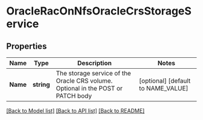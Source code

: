 # OracleRacOnNfsOracleCrsStorageService

## Properties

Name | Type | Description | Notes
------------ | ------------- | ------------- | -------------
**Name** | **string** | The storage service of the Oracle CRS volume. Optional in the POST or PATCH body | [optional] [default to NAME_VALUE]

[[Back to Model list]](../README.md#documentation-for-models) [[Back to API list]](../README.md#documentation-for-api-endpoints) [[Back to README]](../README.md)


